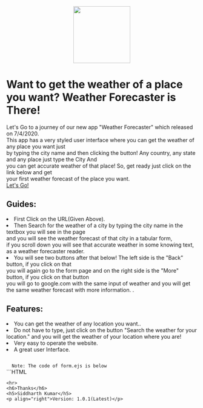 <div align="center">
<img width="150px" src="https://f.v1.n0.cdn.getcloudapp.com/items/1J0Y1N1I441v1E2k3e2W/weather.png">
</div>
<h1>Want to get the weather of a place you want? Weather Forecaster is There!</h1>
<p>Let's Go to a journey of our new app "Weather Forecaster" which released on 7/4/2020.<br>
  This app has a very styled user interface where you can get the weather of any place you want just<br>
  by typing the city name and then clicking the button! Any country, any state and any place just type the City And<br>
  you can get accurate weather of that place! So, get ready just click on the link below and get<br>
  your first weather forecast of the place you want.<br>
  <a href="https://weather-forecaster1.herokuapp.com/">Let's Go!</a>
</p>
<h2>Guides: </h2>
<p><li>First Click on the URL(Given Above).</li>
  <li>Then Search for the weather of a city by typing the city name in the textbox you will see in the page<br>
    and you will see the weather forecast of that city in a tabular form,<br>
    if you scroll down you will see that accurate weather in some knowing text, as a weather forecaster reader.</li>
  <li>You will see two buttons after that below! The left side is the "Back" button, if you click on that<br>
      you will again go to the form page and on the right side is the "More" button, if you click on that button<br>
      you will go to google.com with the same input of weather and you will get the same weather forecast with more information.
    .</li>
</p>
<h2>Features: </h2>
<p>
  <li>You can get the weather of any location you want..</li>
  <li>Do not have to type, just click on the button "Search the weather for your location." and you will get the weather of your location where you are!</li>
  <li>Very easy to operate the website.</li>
  <li>A great user Interface.</li>
  
</p>
<code>
  Note: The code of form.ejs is below
</code>
```HTML

```
<hr>
<h6>Thanks</h6>
<h5>Siddharth Kumar</h5>
<p align="right">Version: 1.0.1(Latest)</p>


